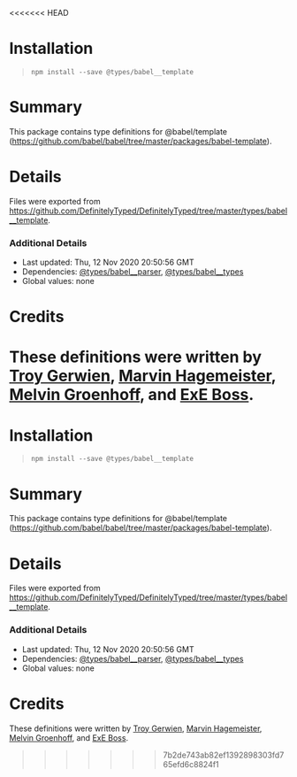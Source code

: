 <<<<<<< HEAD
# Installation
> `npm install --save @types/babel__template`

# Summary
This package contains type definitions for @babel/template (https://github.com/babel/babel/tree/master/packages/babel-template).

# Details
Files were exported from https://github.com/DefinitelyTyped/DefinitelyTyped/tree/master/types/babel__template.

### Additional Details
 * Last updated: Thu, 12 Nov 2020 20:50:56 GMT
 * Dependencies: [@types/babel__parser](https://npmjs.com/package/@types/babel__parser), [@types/babel__types](https://npmjs.com/package/@types/babel__types)
 * Global values: none

# Credits
These definitions were written by [Troy Gerwien](https://github.com/yortus), [Marvin Hagemeister](https://github.com/marvinhagemeister), [Melvin Groenhoff](https://github.com/mgroenhoff), and [ExE Boss](https://github.com/ExE-Boss).
=======
# Installation
> `npm install --save @types/babel__template`

# Summary
This package contains type definitions for @babel/template (https://github.com/babel/babel/tree/master/packages/babel-template).

# Details
Files were exported from https://github.com/DefinitelyTyped/DefinitelyTyped/tree/master/types/babel__template.

### Additional Details
 * Last updated: Thu, 12 Nov 2020 20:50:56 GMT
 * Dependencies: [@types/babel__parser](https://npmjs.com/package/@types/babel__parser), [@types/babel__types](https://npmjs.com/package/@types/babel__types)
 * Global values: none

# Credits
These definitions were written by [Troy Gerwien](https://github.com/yortus), [Marvin Hagemeister](https://github.com/marvinhagemeister), [Melvin Groenhoff](https://github.com/mgroenhoff), and [ExE Boss](https://github.com/ExE-Boss).
>>>>>>> 7b2de743ab82ef1392898303fd765efd6c8824f1
